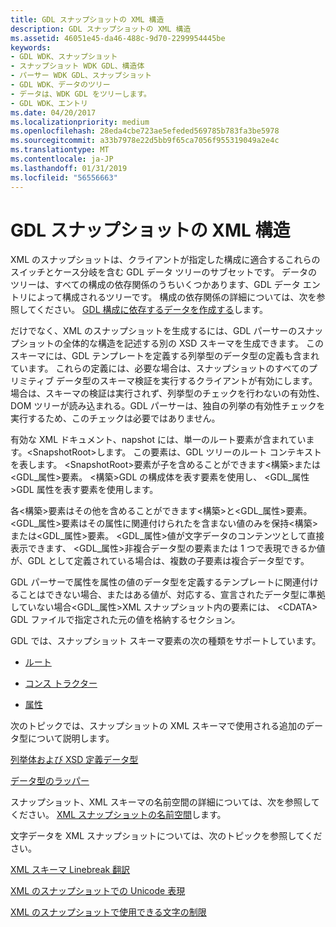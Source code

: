 ```yaml
---
title: GDL スナップショットの XML 構造
description: GDL スナップショットの XML 構造
ms.assetid: 46051e45-da46-488c-9d70-2299954445be
keywords:
- GDL WDK、スナップショット
- スナップショット WDK GDL、構造体
- パーサー WDK GDL、スナップショット
- GDL WDK、データのツリー
- データは、WDK GDL をツリーします。
- GDL WDK、エントリ
ms.date: 04/20/2017
ms.localizationpriority: medium
ms.openlocfilehash: 28eda4cbe723ae5efeded569785b783fa3be5978
ms.sourcegitcommit: a33b7978e22d5bb9f65ca7056f955319049a2e4c
ms.translationtype: MT
ms.contentlocale: ja-JP
ms.lasthandoff: 01/31/2019
ms.locfileid: "56556663"
---
```

# <a name="xml-structure-of-gdl-snapshots"></a>GDL スナップショットの XML 構造


XML のスナップショットは、クライアントが指定した構成に適合するこれらのスイッチとケース分岐を含む GDL データ ツリーのサブセットです。 データのツリーは、すべての構成の依存関係のうちいくつかあります、GDL データ エントリによって構成されるツリーです。 構成の依存関係の詳細については、次を参照してください。 [GDL 構成に依存するデータを作成する](creating-gdl-configuration-dependent-data.md)します。

だけでなく、XML のスナップショットを生成するには、GDL パーサーのスナップショットの全体的な構造を記述する別の XSD スキーマを生成できます。 このスキーマには、GDL テンプレートを定義する列挙型のデータ型の定義も含まれています。 これらの定義には、必要な場合は、スナップショットのすべてのプリミティブ データ型のスキーマ検証を実行するクライアントが有効にします。 場合は、スキーマの検証は実行されず、列挙型のチェックを行わないの有効性、DOM ツリーが読み込まれる。GDL パーサーは、独自の列挙の有効性チェックを実行するため、このチェックは必要ではありません。

有効な XML ドキュメント、napshot には、単一のルート要素が含まれています。&lt;SnapshotRoot&gt;します。 この要素は、GDL ツリーのルート コンテキストを表します。 &lt;SnapshotRoot&gt;要素が子を含めることができます&lt;構築&gt;または&lt;GDL\_属性&gt;要素。 &lt;構築&gt;GDL の構成体を表す要素を使用し、 &lt;GDL\_属性&gt;GDL 属性を表す要素を使用します。

各&lt;構築&gt;要素はその他を含めることができます&lt;構築&gt;と&lt;GDL\_属性&gt;要素。 &lt;GDL\_属性&gt;要素はその属性に関連付けられたを含まない値のみを保持&lt;構築&gt;または&lt;GDL\_属性&gt;要素。 &lt;GDL\_属性&gt;値が文字データのコンテンツとして直接表示できます、 &lt;GDL\_属性&gt;非複合データ型の要素または 1 つで表現できるか値が、GDL として定義されている場合は、複数の子要素は複合データ型です。

GDL パーサーで属性を属性の値のデータ型を定義するテンプレートに関連付けることはできない場合、またはある値が、対応する、宣言されたデータ型に準拠していない場合&lt;GDL\_属性&gt;XML スナップショット内の要素には、 &lt;CDATA&gt; GDL ファイルで指定された元の値を格納するセクション。

GDL では、スナップショット スキーマ要素の次の種類をサポートしています。

-   [ルート](gdl-schema-root-element.md)

-   [コンス トラクター](gdl-schema-construct-element.md)

-   [属性](gdl-schema-attribute-element.md)

次のトピックでは、スナップショットの XML スキーマで使用される追加のデータ型について説明します。

[列挙体および XSD 定義データ型](enumerations-and-xsd-defined-data-types.md)

[データ型のラッパー](data-type-wrappers.md)

スナップショット、XML スキーマの名前空間の詳細については、次を参照してください。 [XML スナップショットの名前空間](xml-snapshot-namespaces.md)します。

文字データを XML スナップショットについては、次のトピックを参照してください。

[XML スキーマ Linebreak 翻訳](xml-schema-linebreak-translations.md)

[XML のスナップショットでの Unicode 表現](unicode-representations-in-xml-snapshots.md)

[XML のスナップショットで使用できる文字の制限](xml-restrictions-on-allowed-characters-in-snapshots.md)

 

 




